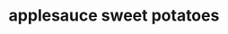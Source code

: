 ---
id: 5c707c3f29fbce0014477275
servings: 8
notes: nutrition facts
3/4 cup (calculated without pecans):  303 calories
 5g fat (3g saturated fat)
 11mg cholesterol
 57mg sodium
 65g carbohydrate (39g sugars
 6g fiber)
 3g protein.
directions: 'place sweet potatoes in a 4-qt. slow cooker. in a small bowl
 mix applesauce
 brown sugar
 melted butter and cinnamon; pour over potatoes.
cook
 covered
 on low 4-5 hours or until potatoes are tender. if desired
 sprinkle with pecans before serving. serve with a slotted spoon.
'
ingredients: '3 pounds sweet potatoes (about 5 medium)
 peeled and sliced
1-1/2 cups unsweetened applesauce
2/3 cup packed brown sugar
3 tablespoons butter
 melted
1 teaspoon ground cinnamon
1/2 cup glazed pecans
 chopped
 optional'
rating: 4
ease: easy
img:
category: side dish
href: 'https: //www.tasteofhome.com/recipes/applesauce-sweet-potatoes/'
totalTime: 4 hours
cookTime: 4 hours
prepTime: 10 minutes
title: applesauce sweet potatoes
slug: applesauce-sweet-potatoes
---